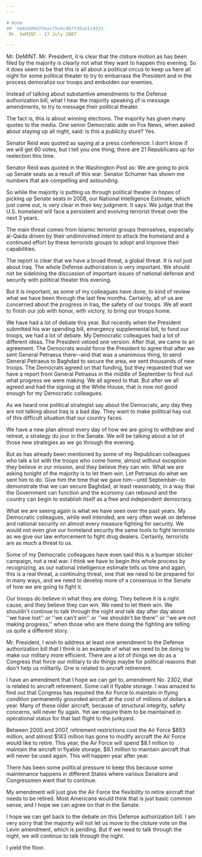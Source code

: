 ```yaml
---
---

# None
## `6e6a009d756acf5e6c467530a5514932`
`Mr. DeMINT — 17 July 2007`

---
```



Mr. DeMINT. Mr. President, it is clear that the cloture motion as has 
been filed by the majority is clearly not what they want to happen this 
evening. So it does seem to be that this is all about a political 
circus to keep us here all night for some political theater to try to 
embarrass the President and in the process demoralize our troops and 
embolden our enemies.

Instead of talking about substantive amendments to the Defense 
authorization bill, what I hear the majority speaking of is message 
amendments, to try to message their political theater.

The fact is, this is about winning elections. The majority has given 
many quotes to the media. One senior Democratic aide on Fox News, when 
asked about staying up all night, said: Is this a publicity stunt? Yes.

Senator Reid was quoted as saying at a press conference: I don't know 
if we will get 60 votes, but I tell you one thing, there are 21 
Republicans up for reelection this time.

Senator Reid was quoted in the Washington Post as: We are going to 
pick up Senate seats as a result of this war. Senator Schumer has shown 
me numbers that are compelling and astounding.

So while the majority is putting us through political theater in 
hopes of picking up Senate seats in 2008, our National Intelligence 
Estimate, which just came out, is very clear in their key judgment. It 
says: We judge that the U.S. homeland will face a persistent and 
evolving terrorist threat over the next 3 years.

The main threat comes from Islamic terrorist groups themselves, 
especially al-Qaida driven by their undiminished intent to attack the 
homeland and a continued effort by these terrorists groups to adopt and 
improve their capabilities.

The report is clear that we have a broad threat, a global threat. It 
is not just about Iraq. The whole Defense authorization is very 
important. We should not be sidelining the discussion of important 
issues of national defense and security with political theater this 
evening.

But it is important, as some of my colleagues have done, to kind of 
review what we have been through the last few months. Certainly, all of 
us are concerned about the progress in Iraq, the safety of our troops. 
We all want to finish our job with honor, with victory, to bring our 
troops home.

We have had a lot of debate this year. But recently when the 
President submitted his war spending bill, emergency supplemental bill, 
to fund our troops, we had a lot of debate. My Democratic colleagues 
had a lot of different ideas. The President vetoed one version. After 
that, we came to an agreement. The Democrats would force the President 
to agree that after we sent General Petraeus there--and that was a 
unanimous thing, to send General Petraeus to Baghdad to secure the 
area, we sent thousands of new troops. The Democrats agreed on that 
funding, but they requested that we have a report from General Petraeus 
in the middle of September to find out what progress we were making. We 
all agreed to that. But after we all agreed and had the signing at the 
White House, that is now not good enough for my Democratic colleagues.

As we heard one political strategist say about the Democrats, any day 
they are not talking about Iraq is a bad day. They want to make 
political hay out of this difficult situation that our country faces.

We have a new plan almost every day of how we are going to withdraw 
and retreat, a strategy du jour in the Senate. We will be talking about 
a lot of those new strategies as we go through the evening.

But as has already been mentioned by some of my Republican colleagues 
who talk a lot with the troops who come home, almost without exception 
they believe in our mission, and they believe they can win. What we are 
asking tonight of the majority is to let them win. Let Petraeus do what 
we sent him to do. Give him the time that we gave him--until 
September--to demonstrate that we can secure Baghdad, at least 
reasonably, in a way that the Government can function and the economy 
can rebound and the country can begin to establish itself as a free and 
independent democracy.

What we are seeing again is what we have seen over the past years. My 
Democratic colleagues, while well intended, are very often weak on 
defense and national security on almost every measure fighting for 
security. We would not even give our homeland security the same tools 
to fight terrorists as we give our law enforcement to fight drug 
dealers. Certainly, terrorists are as much a threat to us.

Some of my Democratic colleagues have even said this is a bumper 
sticker campaign, not a real war. I think we have to begin this whole 
process by recognizing, as our national intelligence estimate tells us 
time and again, this is a real threat, a continuing threat, one that we 
need to be prepared for in many ways, and we need to develop more of a 
consensus in the Senate of how we are going to fight it.

Our troops do believe in what they are doing. They believe it is a 
right cause, and they believe they can win. We need to let them win. We 
shouldn't continue to talk through the night and talk day after day 
about ''we have lost'' or ''we can't win'' or ''we shouldn't be there'' 
or ''we are not making progress,'' when those who are there doing the 
fighting are telling us quite a different story.

Mr. President, I wish to address at least one amendment to the 
Defense authorization bill that I think is an example of what we need 
to be doing to make our military more efficient. There are a lot of 
things we do as a Congress that force our military to do things maybe 
for political reasons that don't help us militarily. One is related to 
aircraft retirement.

I have an amendment that I hope we can get to, amendment No. 2302, 
that is related to aircraft retirement. Some call it flyable storage. I 
was amazed to find out that Congress has required the Air Force to 
maintain in flying condition permanently grounded aircraft at the cost 
of millions of dollars a year. Many of these older aircraft, because of 
structural integrity, safety concerns, will never fly again. Yet we 
require them to be maintained in operational status for that last 
flight to the junkyard.

Between 2000 and 2007, retirement restrictions cost the Air Force 
$893 million, and almost $143 million has gone to modify aircraft the 
Air Force would like to retire. This year, the Air Force will spend 
$8.1 million to maintain the aircraft in flyable storage, $8.1 million 
to maintain aircraft that will never be used again. This will happen 
year after year.

There has been some political pressure to keep this because some 
maintenance happens in different States where various Senators and 
Congressmen want that to continue.

My amendment will just give the Air Force the flexibility to retire 
aircraft that needs to be retired. Most Americans would think that is 
just basic common sense, and I hope we can agree on that in the Senate.

I hope we can get back to the debate on this Defense authorization 
bill. I am very sorry that the majority will not let us move to the 
cloture vote on the Levin amendment, which is pending. But if we need 
to talk through the night, we will continue to talk through the night.

I yield the floor.